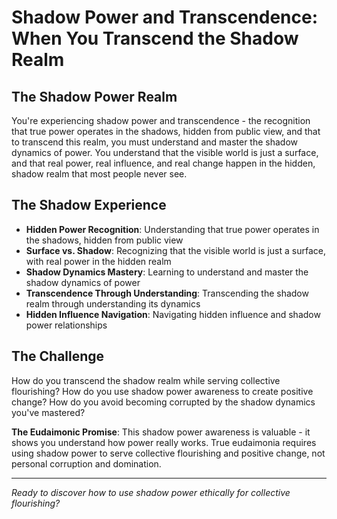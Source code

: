 # Shadow Power and Transcendence: When You Transcend the Shadow Realm

## The Shadow Power Realm
You're experiencing shadow power and transcendence - the recognition that true power operates in the shadows, hidden from public view, and that to transcend this realm, you must understand and master the shadow dynamics of power. You understand that the visible world is just a surface, and that real power, real influence, and real change happen in the hidden, shadow realm that most people never see.

## The Shadow Experience
- **Hidden Power Recognition**: Understanding that true power operates in the shadows, hidden from public view
- **Surface vs. Shadow**: Recognizing that the visible world is just a surface, with real power in the hidden realm
- **Shadow Dynamics Mastery**: Learning to understand and master the shadow dynamics of power
- **Transcendence Through Understanding**: Transcending the shadow realm through understanding its dynamics
- **Hidden Influence Navigation**: Navigating hidden influence and shadow power relationships

## The Challenge
How do you transcend the shadow realm while serving collective flourishing? How do you use shadow power awareness to create positive change? How do you avoid becoming corrupted by the shadow dynamics you've mastered?

**The Eudaimonic Promise**: This shadow power awareness is valuable - it shows you understand how power really works. True eudaimonia requires using shadow power to serve collective flourishing and positive change, not personal corruption and domination.

---

*Ready to discover how to use shadow power ethically for collective flourishing?*
